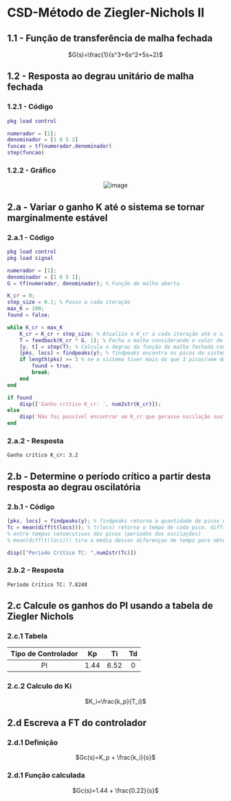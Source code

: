 # CSD-Método de Ziegler-Nichols II 
## 1.1 - Função de transferência de malha fechada
<div align="center">
  
   $`G(s)=\frac{1}{s^3+6s^2+5s+2}`$
   
</div>

## 1.2 - Resposta ao degrau unitário de malha fechada
### 1.2.1 - Código
```matlab
pkg load control

numerador = [1];
denominador = [1 6 5 2]
funcao = tf(numerador,denominador)
step(funcao)
```
### 1.2.2 - Gráfico
<div align="center">
  
  ![image](https://github.com/user-attachments/assets/b6f7fcfc-0dbf-4139-af4b-68284efdba02)

</div>

## 2.a - Variar o ganho K até o sistema se tornar marginalmente estável
### 2.a.1 - Código
```matlab
pkg load control
pkg load signal

numerador = [1];
denominador = [1 6 5 1];
G = tf(numerador, denominador); % Função de malha aberta

K_cr = 0;
step_size = 0.1; % Passo a cada iteração
max_K = 100;
found = false; 

while K_cr < max_K
    K_cr = K_cr + step_size; % Atualiza o K_cr a cada iteração até o sistema estabilizar
    T = feedback(K_cr * G, 1); % Fecha a malha considerando o valor de K_cr
    [y, t] = step(T); % Calcula o degrau da função de malha fechada consierando K_cr
    [pks, locs] = findpeaks(y); % findpeaks encontra os picos do sistema
    if length(pks) >= 3 % se o sistema tiver mais do que 3 picos(vem do método) sinal que estabilizou
        found = true;
        break;
    end
end

if found
    disp(['Ganho crítico K_cr: ', num2str(K_cr)]);
else
    disp('Não foi possível encontrar um K_cr que gerasse oscilação sustentada.');
end
```
### 2.a.2 - Resposta
```
Ganho crítico K_cr: 3.2
```

## 2.b - Determine o período crítico a partir desta resposta ao degrau oscilatória
### 2.b.1 - Código
```matlab
[pks, locs] = findpeaks(y); % findpeaks retorna a quantidade de picos do sistema e seu respectivo tempo (pks e locs)
Tc = mean(diff(t(locs))); % t(locs) retorna o tempo de cada pico. diff(t(locs)) calcula as diferenças
% entre tempos consecutivos dos picos (períodos das oscilações)
% mean(diff(t(locs))) tira a média dessas diferenças de tempo para obter uma estimativa do período crítico.

disp(["Período Crítico TC: ",num2str(Tc)])
```
### 2.b.2 - Resposta
```
Período Crítico TC: 7.8248
```
## 2.c	Calcule os ganhos do PI usando a tabela de Ziegler Nichols

### 2.c.1	Tabela

<div align="center">
  
| Tipo de Controlador | Kp    | Ti    | Td  |
| :---:               | :---: | :---: |:---:|
| PI                  | 1.44  | 6.52  | 0   |

   
   
</div>

### 2.c.2	Calculo do Ki
<div align="center">
  
   $`K_i=\frac{k_p}{T_i}`$
   
</div>

## 2.d Escreva a FT do controlador

### 2.d.1 Definição

<div align="center">
  
   $`Gc(s)=K_p + \frac{k_i}{s}`$
   
</div>

### 2.d.1 Função calculada

<div align="center">
  
   $`Gc(s)=1.44 + \frac{0.22}{s}`$
   
</div>

